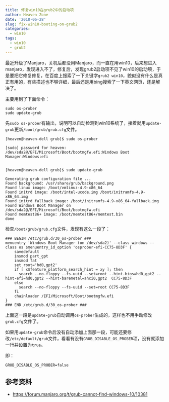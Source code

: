 ```yaml
---
title: 修复win10在grub2中的启动项
author: Heaven Zone
date: '2018-06-28'
slug: fix-win10-booting-on-grub2
categories:
  - win10
tags:
  - win10
  - grub2
---
```


最近升级了Manjaro，关机后都没用Manjaro，而一直在用win10，后来想进入manjaro，发现进入不了，修复后，发现grub2启动项不见了win10的启动项，于是要把它修复修复，在百度上搜索了一下关键字`grub2 win10`，貌似没有什么是真正有用的，有些描述也不够详细，最后还是用bing搜索了一下英文网页，还是解决了。


主要用到了下面命令：

```shell
sudo os-prober
sudo update-grub
```

先`sudo os-prober`有输出，说明可以自动检测到win10系统了，接着就用`update-grub`更新`/boot/grub/grub.cfg`文件。

```shell
[heaven@heaven-dell grub]$ sudo os-prober 

[sudo] password for heaven: 
/dev/sda2@/EFI/Microsoft/Boot/bootmgfw.efi:Windows Boot Manager:Windows:efi


[heaven@heaven-dell grub]$ sudo update-grub 

Generating grub configuration file ...
Found background: /usr/share/grub/background.png
Found linux image: /boot/vmlinuz-4.9-x86_64
Found initrd image: /boot/intel-ucode.img /boot/initramfs-4.9-x86_64.img
Found initrd fallback image: /boot/initramfs-4.9-x86_64-fallback.img
Found Windows Boot Manager on /dev/sda2@/EFI/Microsoft/Boot/bootmgfw.efi
Found memtest86+ image: /boot/memtest86+/memtest.bin
done
```

检查`/boot/grub/grub.cfg`文件，发现有这么一段了：

```
### BEGIN /etc/grub.d/30_os-prober ###
menuentry 'Windows Boot Manager (on /dev/sda2)' --class windows --class os $menuentry_id_option 'osprober-efi-CC75-8D3F' {
	savedefault
	insmod part_gpt
	insmod fat
	set root='hd0,gpt2'
	if [ x$feature_platform_search_hint = xy ]; then
	  search --no-floppy --fs-uuid --set=root --hint-bios=hd0,gpt2 --hint-efi=hd0,gpt2 --hint-baremetal=ahci0,gpt2  CC75-8D3F
	else
	  search --no-floppy --fs-uuid --set=root CC75-8D3F
	fi
	chainloader /EFI/Microsoft/Boot/bootmgfw.efi
}
### END /etc/grub.d/30_os-prober ###
```

上面这一段是`update-grub`自动调用`os-prober`生成的，这样也不用手动修改`grub.cfg`文件了。

如果用`update-grub`命令后没有自动添加上面那一段，可能还要修改`/etc/default/grub`文件，看看有没有`GRUB_DISABLE_OS_PROBER`项，没有就添加一行并设置为`true`。

即：

```
GRUB_DISABLE_OS_PROBER=false
```


## 参考资料

- <https://forum.manjaro.org/t/grub-cannot-find-windows-10/10381>
